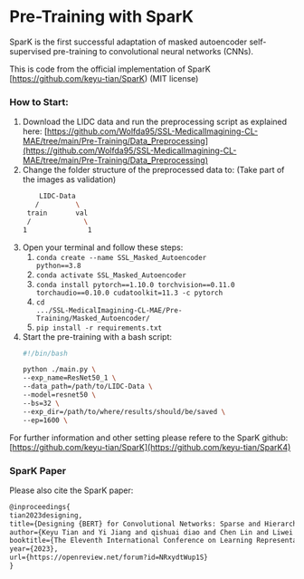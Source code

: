 # Pre-Training with SparK

SparK is the first successful adaptation of masked autoencoder self-supervised pre-training to convolutional neural networks (CNNs).

This is code from the official implementation of SparK [https://github.com/keyu-tian/SparK) (MIT license)

### How to Start: 
1. Download the LIDC data and run the preprocessing script as explained here: [https://github.com/Wolfda95/SSL-MedicalImagining-CL-MAE/tree/main/Pre-Training/Data_Preprocessing](https://github.com/Wolfda95/SSL-MedicalImagining-CL-MAE/tree/main/Pre-Training/Data_Preprocessing)
2. Change the folder structure of the preprocessed data to: (Take part of the images as validation) 
    ```bash
        LIDC-Data
       /         \
     train       val
     /             \ 
    1               1
    ```
2. Open your terminal and follow these steps: 
    1. <code>conda create --name SSL_Masked_Autoencoder python==3.8</code>
    2. <code>conda activate SSL_Masked_Autoencoder</code>
    3. <code>conda install pytorch==1.10.0 torchvision==0.11.0 torchaudio==0.10.0 cudatoolkit=11.3 -c pytorch</code>
    4. <code>cd .../SSL-MedicalImagining-CL-MAE/Pre-Training/Masked_Autoencoder/</code>
    5. <code>pip install -r requirements.txt</code>
4. Start the pre-training with a bash script:
    ```bash
    #!/bin/bash
    
    python ./main.py \
    --exp_name=ResNet50_1 \
    --data_path=/path/to/LIDC-Data \
    --model=resnet50 \
    --bs=32 \
    --exp_dir=/path/to/where/results/should/be/saved \
    --ep=1600 \
    ```
For further information and other setting please refere to the SparK github: [https://github.com/keyu-tian/SparK](https://github.com/keyu-tian/SparK4)


### SparK Paper
Please also cite the SparK paper: 

```latex
@inproceedings{
tian2023designing,
title={Designing {BERT} for Convolutional Networks: Sparse and Hierarchical Masked Modeling},
author={Keyu Tian and Yi Jiang and qishuai diao and Chen Lin and Liwei Wang and Zehuan Yuan},
booktitle={The Eleventh International Conference on Learning Representations },
year={2023},
url={https://openreview.net/forum?id=NRxydtWup1S}
}
```
